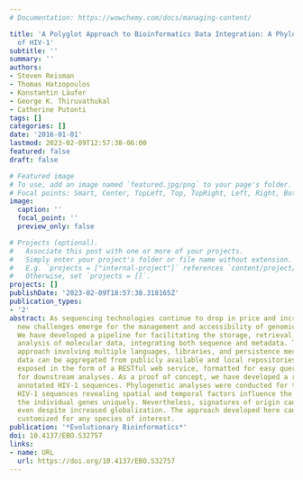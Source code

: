 ```yaml
---
# Documentation: https://wowchemy.com/docs/managing-content/

title: 'A Polyglot Approach to Bioinformatics Data Integration: A Phylogenetic Analysis
  of HIV-1'
subtitle: ''
summary: ''
authors:
- Steven Reisman
- Thomas Hatzopoulos
- Konstantin Läufer
- George K. Thiruvathukal
- Catherine Putonti
tags: []
categories: []
date: '2016-01-01'
lastmod: 2023-02-09T12:57:38-06:00
featured: false
draft: false

# Featured image
# To use, add an image named `featured.jpg/png` to your page's folder.
# Focal points: Smart, Center, TopLeft, Top, TopRight, Left, Right, BottomLeft, Bottom, BottomRight.
image:
  caption: ''
  focal_point: ''
  preview_only: false

# Projects (optional).
#   Associate this post with one or more of your projects.
#   Simply enter your project's folder or file name without extension.
#   E.g. `projects = ["internal-project"]` references `content/project/deep-learning/index.md`.
#   Otherwise, set `projects = []`.
projects: []
publishDate: '2023-02-09T18:57:38.318165Z'
publication_types:
- '2'
abstract: As sequencing technologies continue to drop in price and increase in throughput,
  new challenges emerge for the management and accessibility of genomic sequence data.
  We have developed a pipeline for facilitating the storage, retrieval, and subsequent
  analysis of molecular data, integrating both sequence and metadata. Taking a polyglot
  approach involving multiple languages, libraries, and persistence mechanisms, sequence
  data can be aggregated from publicly available and local repositories. Data are
  exposed in the form of a RESTful web service, formatted for easy querying, and retrieved
  for downstream analyses. As a proof of concept, we have developed a resource for
  annotated HIV-1 sequences. Phylogenetic analyses were conducted for textgreater6,000
  HIV-1 sequences revealing spatial and temporal factors influence the evolution of
  the individual genes uniquely. Nevertheless, signatures of origin can be extrapolated
  even despite increased globalization. The approach developed here can easily be
  customized for any species of interest.
publication: '*Evolutionary Bioinformatics*'
doi: 10.4137/EBO.S32757
links:
- name: URL
  url: https://doi.org/10.4137/EBO.S32757
---
```

